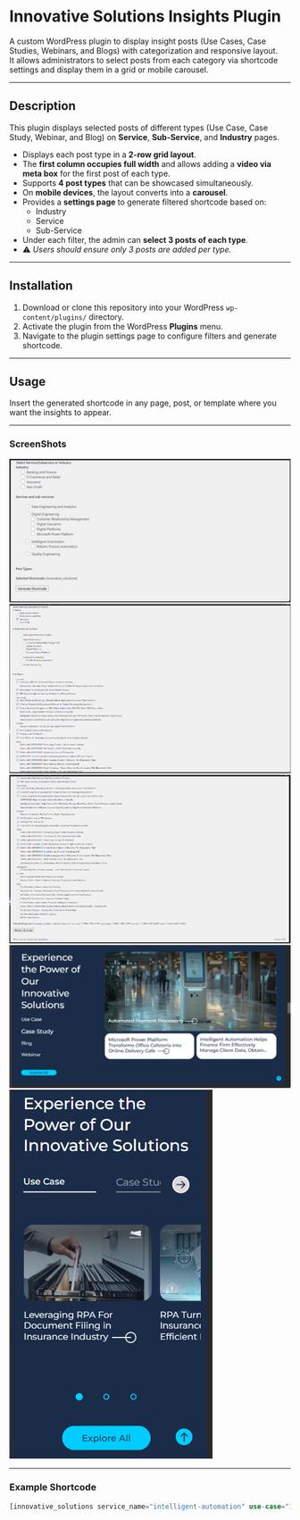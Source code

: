 # Innovative Solutions Insights Plugin

A custom WordPress plugin to display insight posts (Use Cases, Case Studies, Webinars, and Blogs) with categorization and responsive layout.  
It allows administrators to select posts from each category via shortcode settings and display them in a grid or mobile carousel.

---

## Description

This plugin displays selected posts of different types (Use Case, Case Study, Webinar, and Blog) on **Service**, **Sub-Service**, and **Industry** pages.  

- Displays each post type in a **2-row grid layout**.  
- The **first column occupies full width** and allows adding a **video via meta box** for the first post of each type.  
- Supports **4 post types** that can be showcased simultaneously.  
- On **mobile devices**, the layout converts into a **carousel**.  
- Provides a **settings page** to generate filtered shortcode based on:
  - Industry  
  - Service  
  - Sub-Service  
- Under each filter, the admin can **select 3 posts of each type**.  
- ⚠️ *Users should ensure only 3 posts are added per type.*  

---

## Installation

1. Download or clone this repository into your WordPress `wp-content/plugins/` directory.  
2. Activate the plugin from the WordPress **Plugins** menu.  
3. Navigate to the plugin settings page to configure filters and generate shortcode.  

---

## Usage

Insert the generated shortcode in any page, post, or template where you want the insights to appear.  

---

### ScreenShots
![alt text](assets/image.png)
![alt text](assets/image-1.png)
![alt text](assets/image-2.png)
![alt text](assets/image-3.png)
![alt text](assets/image-4.png)

---


### Example Shortcode

```php
[innovative_solutions service_name="intelligent-automation" use-case="14796,14119,14792" case-study="14781,14780,14123" webinar="14461,14459,14455" blog="14244,14240,14233"]
